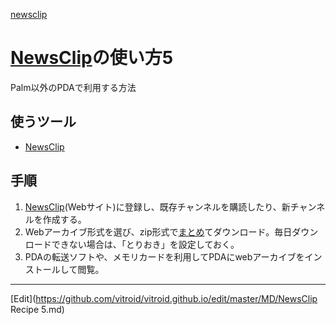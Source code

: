 ---
---
[newsclip](/newsclip)
# [NewsClip](/NewsClip)の使い方5
Palm以外のPDAで利用する方法
## 使うツール
* [NewsClip](/NewsClip)
## 手順
1. [NewsClip](/NewsClip)(Webサイト)に登録し、既存チャンネルを購読したり、新チャンネルを作成する。
1. Webアーカイブ形式を選び、zip形式で[まとめ](/まとめ)てダウンロード。毎日ダウンロードできない場合は、「とりおき」を設定しておく。
1. PDAの転送ソフトや、メモリカードを利用してPDAにwebアーカイブをインストールして閲覧。
<!-- !!さらにひと工夫 -->


----
[Edit](https://github.com/vitroid/vitroid.github.io/edit/master/MD/NewsClip Recipe 5.md)
